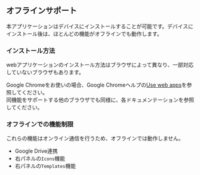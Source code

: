 ## オフラインサポート
本アプリケーションはデバイスにインストールすることが可能です。デバイスにインストール後は、ほとんどの機能がオフラインでも動作します。

### インストール方法
webアプリケーションのインストール方法はブラウザによって異なり、一部対応していないブラウザもあります。

Google Chromeをお使いの場合、Google Chromeヘルプの[Use web apps](https://support.google.com/chrome/answer/9658361?hl=ja&co=GENIE.Platform%3DDesktop&sjid=12717280119066163288-AP)を参照してください。  
同機能をサポートする他のブラウザでも同様に、各ドキュメンテーションを参照してください。

### オフラインでの機能制限
これらの機能はオンライン通信を行うため、オフラインでは動作しません。

- Google Drive連携
- 右パネルの`Icons`機能
- 右パネルの`Templates`機能
